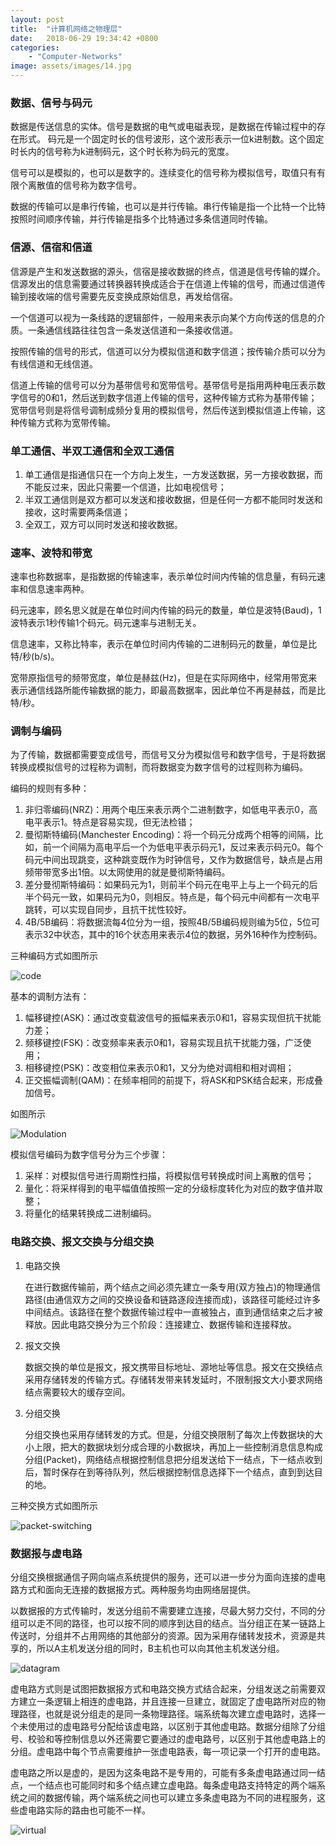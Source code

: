 ```yaml
---
layout: post
title:  "计算机网络之物理层"
date:   2018-06-29 19:34:42 +0800
categories:
    - "Computer-Networks"
image: assets/images/14.jpg
---
```


### 数据、信号与码元

数据是传送信息的实体。信号是数据的电气或电磁表现，是数据在传输过程中的存在形式。
码元是一个固定时长的信号波形，这个波形表示一位k进制数。这个固定时长内的信号称为k进制码元，这个时长称为码元的宽度。

信号可以是模拟的，也可以是数字的。连续变化的信号称为模拟信号，取值只有有限个离散值的信号称为数字信号。

数据的传输可以是串行传输，也可以是并行传输。串行传输是指一个比特一个比特按照时间顺序传输，并行传输是指多个比特通过多条信道同时传输。

### 信源、信宿和信道

信源是产生和发送数据的源头，信宿是接收数据的终点，信道是信号传输的媒介。信源发出的信息需要通过转换器转换成适合于在信道上传输的信号，而通过信道传输到接收端的信号需要先反变换成原始信息，再发给信宿。

一个信道可以视为一条线路的逻辑部件，一般用来表示向某个方向传送的信息的介质。一条通信线路往往包含一条发送信道和一条接收信道。

按照传输的信号的形式，信道可以分为模拟信道和数字信道；按传输介质可以分为有线信道和无线信道。

信道上传输的信号可以分为基带信号和宽带信号。基带信号是指用两种电压表示数字信号的0和1，然后送到数字信道上传输的信号，这种传输方式称为基带传输；宽带信号则是将信号调制成频分复用的模拟信号，然后传送到模拟信道上传输，这种传输方式称为宽带传输。

### 单工通信、半双工通信和全双工通信

1. 单工通信是指通信只在一个方向上发生，一方发送数据，另一方接收数据，而不能反过来，因此只需要一个信道，比如电视信号；
2. 半双工通信则是双方都可以发送和接收数据，但是任何一方都不能同时发送和接收，这时需要两条信道；
3. 全双工，双方可以同时发送和接收数据。

### 速率、波特和带宽

速率也称数据率，是指数据的传输速率，表示单位时间内传输的信息量，有码元速率和信息速率两种。

码元速率，顾名思义就是在单位时间内传输的码元的数量，单位是波特(Baud)，1波特表示1秒传输1个码元。码元速率与进制无关。

信息速率，又称比特率，表示在单位时间内传输的二进制码元的数量，单位是比特/秒(b/s)。

宽带原指信号的频带宽度，单位是赫兹(Hz)，但是在实际网络中，经常用带宽来表示通信线路所能传输数据的能力，即最高数据率，因此单位不再是赫兹，而是比特/秒。

### 调制与编码

为了传输，数据都需要变成信号，而信号又分为模拟信号和数字信号，于是将数据转换成模拟信号的过程称为调制，而将数据变为数字信号的过程则称为编码。

编码的规则有多种：
1. 非归零编码(NRZ)：用两个电压来表示两个二进制数字，如低电平表示0，高电平表示1。特点是容易实现，但无法检错；
2. 曼彻斯特编码(Manchester Encoding)：将一个码元分成两个相等的间隔，比如，前一个间隔为高电平后一个为低电平表示码元1，反过来表示码元0。每个码元中间出现跳变，这种跳变既作为时钟信号，又作为数据信号，缺点是占用频带带宽多出1倍。以太网使用的就是曼彻斯特编码。
3. 差分曼彻斯特编码：如果码元为1，则前半个码元在电平上与上一个码元的后半个码元一致，如果码元为0，则相反。特点是，每个码元中间都有一次电平跳转，可以实现自同步，且抗干扰性较好。
4. 4B/5B编码：将数据流每4位分为一组，按照4B/5B编码规则编为5位，5位可表示32中状态，其中的16个状态用来表示4位的数据，另外16种作为控制码。

三种编码方式如图所示

![code]({{site.url}}/assets/images/code.jpg)

基本的调制方法有：
1. 幅移键控(ASK)：通过改变载波信号的振幅来表示0和1，容易实现但抗干扰能力差；
2. 频移键控(FSK)：改变频率来表示0和1，容易实现且抗干扰能力强，广泛使用；
3. 相移键控(PSK)：改变相位来表示0和1，又分为绝对调相和相对调相；
4. 正交振幅调制(QAM)：在频率相同的前提下，将ASK和PSK结合起来，形成叠加信号。

如图所示

![Modulation]({{site.url}}//assets/images/Modulation.png)

模拟信号编码为数字信号分为三个步骤：
1. 采样：对模拟信号进行周期性扫描，将模拟信号转换成时间上离散的信号；
2. 量化：将采样得到的电平幅值值按照一定的分级标度转化为对应的数字值并取整；
3. 将量化的结果转换成二进制编码。

### 电路交换、报文交换与分组交换

1. 电路交换
    
    在进行数据传输前，两个结点之间必须先建立一条专用(双方独占)的物理通信路径(由通信双方之间的交换设备和链路逐段连接而成)，该路径可能经过许多中间结点。该路径在整个数据传输过程中一直被独占，直到通信结束之后才被释放。因此电路交换分为三个阶段：连接建立、数据传输和连接释放。

2. 报文交换

    数据交换的单位是报文，报文携带目标地址、源地址等信息。报文在交换结点采用存储转发的传输方式。存储转发带来转发延时，不限制报文大小要求网络结点需要较大的缓存空间。

3. 分组交换

    分组交换也采用存储转发的方式。但是，分组交换限制了每次上传数据块的大小上限，把大的数据块划分成合理的小数据块，再加上一些控制消息信息构成分组(Packet)，网络结点根据控制信息把分组发送给下一结点，下一结点收到后，暂时保存在到等待队列，然后根据控制信息选择下一个结点，直到到达目的地。


三种交换方式如图所示

![packet-switching]({{site.url}}/assets/images/packet-switching.png)

### 数据报与虚电路

分组交换根据通信子网向端点系统提供的服务，还可以进一步分为面向连接的虚电路方式和面向无连接的数据报方式。两种服务均由网络层提供。

以数据报的方式传输时，发送分组前不需要建立连接，尽最大努力交付，不同的分组可以走不同的路径，也可以按不同的顺序到达目的结点。当分组正在某一链路上传送时，分组并不占用网络的其他部分的资源。因为采用存储转发技术，资源是共享的，所以A主机发送分组的同时，B主机也可以向其他主机发送分组。

![datagram]({{site.url}}/assets/images/datagram.jpg)

虚电路方式则是试图把数据报方式和电路交换方式结合起来，分组发送之前需要双方建立一条逻辑上相连的虚电路，并且连接一旦建立，就固定了虚电路所对应的物理路径，也就是说分组走的是同一条物理路径。端系统每次建立虚电路时，选择一个未使用过的虚电路号分配给该虚电路，以区别于其他虚电路。数据分组除了分组号、校验和等控制信息以外还需要它要通过的虚电路号，以区别于其他虚电路上的分组。虚电路中每个节点需要维护一张虚电路表，每一项记录一个打开的虚电路。

虚电路之所以是虚的，是因为这条电路不是专用的，可能有多条虚电路通过同一结点，一个结点也可能同时和多个结点建立虚电路。每条虚电路支持特定的两个端系统之间的数据传输，两个端系统之间也可以建立多条虚电路为不同的进程服务，这些虚电路实际的路由也可能不一样。

![virtual]({{site.url}}/assets/images/virtual.jpg)

